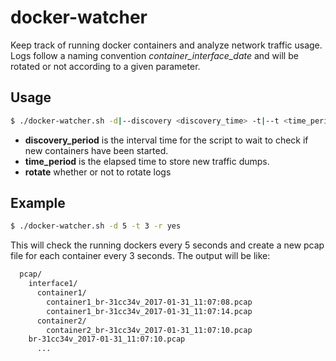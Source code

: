 # docker-watcher
Keep track of running docker containers and analyze network traffic usage. Logs follow a naming convention *container_interface_date* and will be rotated or not according to a given  parameter.

## Usage

```sh
$ ./docker-watcher.sh -d|--discovery <discovery_time> -t|--t <time_period> -r|--rotate <yes/no>
```

  * **discovery_period** is the interval time for the script to wait to check if new containers have been started.
  * **time_period** is the elapsed time to store new traffic dumps.
  * **rotate** whether or not to rotate logs

## Example

```sh
$ ./docker-watcher.sh -d 5 -t 3 -r yes
```

This will check the running dockers every 5 seconds and create a new pcap file for each container every 3 seconds. The output will be like:

```sh
  pcap/
    interface1/
      container1/
        container1_br-31cc34v_2017-01-31_11:07:08.pcap
        container1_br-31cc34v_2017-01-31_11:07:14.pcap
      container2/
        container2_br-31cc34v_2017-01-31_11:07:10.pcap
    br-31cc34v_2017-01-31_11:07:10.pcap
      ...
```
